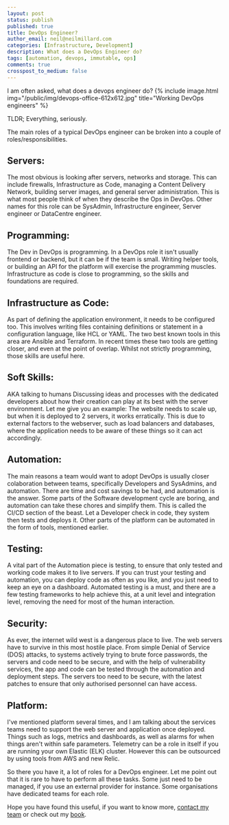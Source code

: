 ```yaml
---
layout: post
status: publish
published: true
title: DevOps Engineer?
author_email: neil@neilmillard.com
categories: [Infrastructure, Development]
description: What does a DevOps Engineer do?
tags: [automation, devops, immutable, ops]
comments: true
crosspost_to_medium: false
---
```

I am often asked, what does a devops engineer do?
{% include image.html
img="/public/img/devops-office-612x612.jpg"
title="Working DevOps engineers" %}

TLDR;
Everything, seriously.

The main roles of a typical DevOps engineer can be broken into a couple of roles/responsibilities.
## Servers:
The most obvious is looking after servers, networks and storage. This can include firewalls, Infrastructure as Code,
managing a Content Delivery Network, building server images, and general server administration.
This is what most people think of when they describe the Ops in DevOps.
Other names for this role can be SysAdmin, Infrastructure engineer, Server engineer or DataCentre engineer.

## Programming:
The Dev in DevOps is programming. In a DevOps role it isn't usually frontend or backend, but it can be if the team is
small.
Writing helper tools, or building an API for the platform will exercise the programming muscles.
Infrastructure as code is close to programming, so the skills and foundations are required.

## Infrastructure as Code:
As part of defining the application environment, it needs to be configured too.
This involves writing files containing definitions or statement in a configuration language, like HCL or YAML.
The two best known tools in this area are Ansible and Terraform.  In recent times these two tools are getting closer,
and even at the point of overlap.  Whilst not strictly programming, those skills are useful here.

## Soft Skills:
AKA talking to humans
Discussing ideas and processes with the dedicated developers about how their creation can play
at its best with the server environment.
Let me give you an example:
The website needs to scale up, but when it is deployed to 2 servers, it works erratically. This is due to external
factors to the webserver, such as load balancers and databases, where the application needs to be aware of these
things so it can act accordingly.

## Automation:
The main reasons a team would want to adopt DevOps is usually closer colaboration between teams, specifically
Developers and SysAdmins, and automation.
There are time and cost savings to be had, and automation is the answer.
Some parts of the Software development cycle are boring, and automation can take these chores and simplify them.
This is called the CI/CD section of the beast. Let a Developer check in code, they system then tests and deploys it.
Other parts of the platform can be automated in the form of tools, mentioned earlier.

## Testing:
A vital part of the Automation piece is testing, to ensure that only tested and working code makes it to live servers.
If you can trust your testing and automation, you can deploy code as often as you like, and you just need to keep
an eye on a dashboard. Automated testing is a must, and there are a few testing frameworks to help achieve this, at
a unit level and integration level, removing the need for most of the human interaction.

## Security:
As ever, the internet wild west is a dangerous place to live. The web servers have to survive in this most hostile place.
From simple Denial of Service (DOS) attacks, to systems actively trying to brute force passwords, the servers and code
need to be secure, and with the help of vulnerability services, the app and code can be tested through the
automation and deployment steps.
The servers too need to be secure, with the latest patches to ensure that only authorised personnel can have access.

## Platform:
I've mentioned platform several times, and I am talking about the services teams need to support the web server and
application once deployed.
Things such as logs, metrics and dashboards, as well as alarms for when things aren't within safe parameters.
Telemetry can be a role in itself if you are running your own Elastic (ELK) cluster. However this can be outsourced by
using tools from AWS and new Relic.


So there you have it, a lot of roles for a DevOps engineer.  Let me point out that it is rare to have to perform all
these tasks. Some just need to be managed, if you use an external provider for instance. Some organisations have
dedicated teams for each role.

Hope you have found this useful, if you want to know more, [contact my team](/contact/index.html) or check out my [book](/book/index.html).

